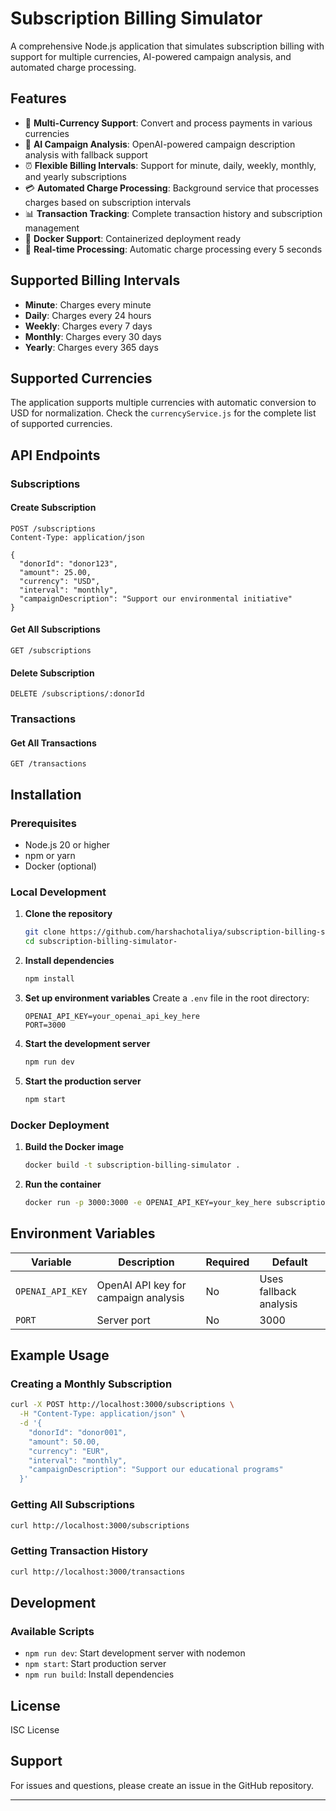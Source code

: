# Subscription Billing Simulator

A comprehensive Node.js application that simulates subscription billing with support for multiple currencies, AI-powered campaign analysis, and automated charge processing.

## Features

- 🚀 **Multi-Currency Support**: Convert and process payments in various currencies
- 🤖 **AI Campaign Analysis**: OpenAI-powered campaign description analysis with fallback support
- ⏰ **Flexible Billing Intervals**: Support for minute, daily, weekly, monthly, and yearly subscriptions
- 💳 **Automated Charge Processing**: Background service that processes charges based on subscription intervals
- 📊 **Transaction Tracking**: Complete transaction history and subscription management
- 🐳 **Docker Support**: Containerized deployment ready
- 🔄 **Real-time Processing**: Automatic charge processing every 5 seconds

## Supported Billing Intervals

- **Minute**: Charges every minute
- **Daily**: Charges every 24 hours
- **Weekly**: Charges every 7 days
- **Monthly**: Charges every 30 days
- **Yearly**: Charges every 365 days

## Supported Currencies

The application supports multiple currencies with automatic conversion to USD for normalization. Check the `currencyService.js` for the complete list of supported currencies.

## API Endpoints

### Subscriptions

#### Create Subscription
```http
POST /subscriptions
Content-Type: application/json

{
  "donorId": "donor123",
  "amount": 25.00,
  "currency": "USD",
  "interval": "monthly",
  "campaignDescription": "Support our environmental initiative"
}
```

#### Get All Subscriptions
```http
GET /subscriptions
```

#### Delete Subscription
```http
DELETE /subscriptions/:donorId
```

### Transactions

#### Get All Transactions
```http
GET /transactions
```

## Installation

### Prerequisites
- Node.js 20 or higher
- npm or yarn
- Docker (optional)

### Local Development

1. **Clone the repository**
   ```bash
   git clone https://github.com/harshachotaliya/subscription-billing-simulator-.git
   cd subscription-billing-simulator-
   ```

2. **Install dependencies**
   ```bash
   npm install
   ```

3. **Set up environment variables**
   Create a `.env` file in the root directory:
   ```env
   OPENAI_API_KEY=your_openai_api_key_here
   PORT=3000
   ```

4. **Start the development server**
   ```bash
   npm run dev
   ```

5. **Start the production server**
   ```bash
   npm start
   ```

### Docker Deployment

1. **Build the Docker image**
   ```bash
   docker build -t subscription-billing-simulator .
   ```

2. **Run the container**
   ```bash
   docker run -p 3000:3000 -e OPENAI_API_KEY=your_key_here subscription-billing-simulator
   ```

## Environment Variables

| Variable | Description | Required | Default |
|----------|-------------|----------|---------|
| `OPENAI_API_KEY` | OpenAI API key for campaign analysis | No | Uses fallback analysis |
| `PORT` | Server port | No | 3000 |



## Example Usage

### Creating a Monthly Subscription
```bash
curl -X POST http://localhost:3000/subscriptions \
  -H "Content-Type: application/json" \
  -d '{
    "donorId": "donor001",
    "amount": 50.00,
    "currency": "EUR",
    "interval": "monthly",
    "campaignDescription": "Support our educational programs"
  }'
```

### Getting All Subscriptions
```bash
curl http://localhost:3000/subscriptions
```

### Getting Transaction History
```bash
curl http://localhost:3000/transactions
```

## Development

### Available Scripts

- `npm run dev`: Start development server with nodemon
- `npm start`: Start production server
- `npm run build`: Install dependencies

## License

ISC License

## Support

For issues and questions, please create an issue in the GitHub repository.

---